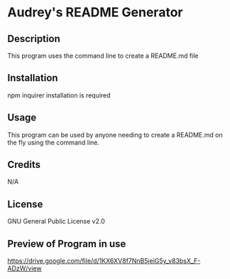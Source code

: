 # Audrey's README Generator


## Description 

This program uses the command line to create a README.md file

## Installation 

npm inquirer installation is required 

## Usage 

This program can be used by anyone needing to create a README.md on the fly using the command line.  

## Credits

N/A

## License

GNU General Public License v2.0

## Preview of Program in use   

https://drive.google.com/file/d/1KX6XV8f7NnB5jeiG5y_v83bsX_F-ADzW/view
